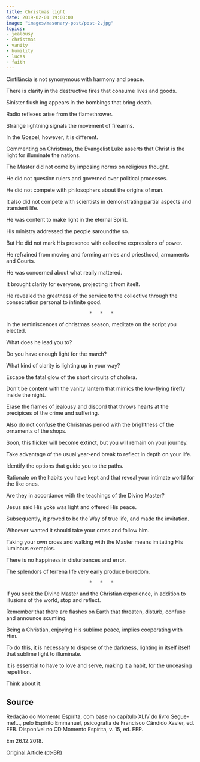 ```yaml
---
title: Christmas light
date: 2019-02-01 19:00:00
image: "images/masonary-post/post-2.jpg"
topics: 
- jealousy
- christmas
- vanity
- humility
- lucas
- faith
---
```



Cintilância is not synonymous with harmony and peace.

There is clarity in the destructive fires that consume lives and goods.

Sinister flush ing appears in the bombings that bring death.

Radio reflexes arise from the flamethrower.

Strange lightning signals the movement of firearms.

In the Gospel, however, it is different.

Commenting on Christmas, the Evangelist Luke asserts that Christ is the light for
illuminate the nations.

The Master did not come by imposing norms on religious thought.

He did not question rulers and governed over political processes.

He did not compete with philosophers about the origins of man.

It also did not compete with scientists in demonstrating partial aspects and
transient life.

He was content to make light in the eternal Spirit.

His ministry addressed the people saroundthe so.

But He did not mark His presence with collective expressions of power.

He refrained from moving and forming armies and priesthood, armaments and
Courts.

He was concerned about what really mattered.

It brought clarity for everyone, projecting it from itself.

He revealed the greatness of the service to the collective through the consecration
personal to infinite good.

                                   *   *   *

In the reminiscences of christmas season, meditate on the script you elected.

What does he lead you to?

Do you have enough light for the march?

What kind of clarity is lighting up in your way?

Escape the fatal glow of the short circuits of cholera.

Don't be content with the vanity lantern that mimics the low-flying firefly
inside the night.

Erase the flames of jealousy and discord that throws hearts at the precipices of the
crime and suffering.

Also do not confuse the Christmas period with the brightness of the ornaments of the shops.

Soon, this flicker will become extinct, but you will remain on your journey.

Take advantage of the usual year-end break to reflect in depth on
your life.

Identify the options that guide you to the paths.

Rationale on the habits you have kept and that reveal your intimate world
for the like ones.

Are they in accordance with the teachings of the Divine Master?

Jesus said His yoke was light and offered His peace.

Subsequently, it proved to be the Way of true life, and made the invitation.

Whoever wanted it should take your cross and follow him.

Taking your own cross and walking with the Master means imitating His luminous
exemplos.

There is no happiness in disturbances and error.

The splendors of terrena life very early produce boredom.

                                   *   *   *

If you seek the Divine Master and the Christian experience, in addition to illusions
of the world, stop and reflect.

Remember that there are flashes on Earth that threaten, disturb, confuse and
announce scumling.

Being a Christian, enjoying His sublime peace, implies cooperating with Him.

To do this, it is necessary to dispose of the darkness, lighting in itself
itself that sublime light to illuminate.

It is essential to have to love and serve, making it a habit, for the
unceasing repetition.

Think about it.

## Source
Redação do Momento Espírita, com base no capítulo XLIV
do livro Segue-me!..., pelo Espírito Emmanuel, psicografia
de Francisco Cândido Xavier, ed. FEB.
Disponível no CD Momento Espírita, v. 15, ed. FEP.

Em 26.12.2018.

[Original Article (pt-BR)](http://momento.com.br/pt/ler_texto.php?id=5623)
